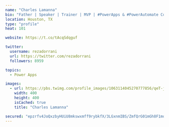 ```yaml
---
name: "Charles Lamanna"
bio: "Father | Speaker | Trainer | MVP | #PowerApps & #PowerAutomate Community Super User | YouTuber Right-pointing triangle http://youtube.com/c/rezadorrani | Learn - Share - Clockwise rightwards and leftwards open circle arrows"
location: Houston, TX
type: "profile"
heat: 101

website: https://t.co/tAcqSdqguf

twitter:
  username: rezadorrani
  url: https://twitter.com/rezadorrani
  followers: 8959

topics:
  - Power Apps

images:
  - url: https://pbs.twimg.com/profile_images/1063114045270777856/qeT-jpWr_400x400.jpg
    width: 400
    height: 400
    isCached: true
    title: "Charles Lamanna"

secured: "epzrfv4JoQxzbyHUiU8mkswxmff9rybkfX/3LGxnmIBS/ZmfQrG01mGh8F1mqVRxZqvzBFNIxOR2L1lvMWbgM5Y0irDCwY7NzLjNg4RnhVJV2c4NfuE19Ijps829eOo9r3WEa1Rs4+f53VNlyWkF7kXun8hDHiPlq+EXuy8XBbphSaV3utV3/O3S6LYjk7RmaL9YO/Gk0lSA3WrTvn36OIi23VXXyQTCWxYE5Xw/qtd19JiV8oEhVHZj1tpNE8XaB7rPWM369bvGYwpi5xG06R6u3UpT2WJXqn51ABdr16U8sf5qAVGKyuu9d3ANciGNJWV91Vx0NSFy6gljOC1RPtbdJnju1nUdXoxderZdZhx70hdHsiD029cbPm8yhbnZ0aEF8aM4mFgUZ4wyM8ogsz+QlrJY/C0jrK0nXbJu3ME=;wkp89JC4wPNP6iL0HQ4+UQ=="
---
```


